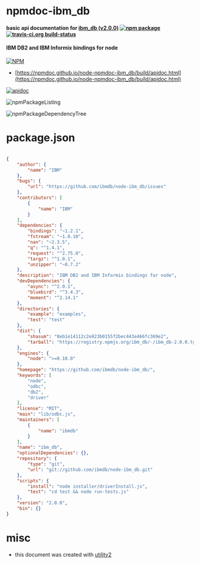# npmdoc-ibm_db

#### basic api documentation for  [ibm_db (v2.0.0)](https://github.com/ibmdb/node-ibm_db/)  [![npm package](https://img.shields.io/npm/v/npmdoc-ibm_db.svg?style=flat-square)](https://www.npmjs.org/package/npmdoc-ibm_db) [![travis-ci.org build-status](https://api.travis-ci.org/npmdoc/node-npmdoc-ibm_db.svg)](https://travis-ci.org/npmdoc/node-npmdoc-ibm_db)

#### IBM DB2 and IBM Informix bindings for node

[![NPM](https://nodei.co/npm/ibm_db.png?downloads=true&downloadRank=true&stars=true)](https://www.npmjs.com/package/ibm_db)

- [https://npmdoc.github.io/node-npmdoc-ibm_db/build/apidoc.html](https://npmdoc.github.io/node-npmdoc-ibm_db/build/apidoc.html)

[![apidoc](https://npmdoc.github.io/node-npmdoc-ibm_db/build/screenCapture.buildCi.browser.%252Ftmp%252Fbuild%252Fapidoc.html.png)](https://npmdoc.github.io/node-npmdoc-ibm_db/build/apidoc.html)

![npmPackageListing](https://npmdoc.github.io/node-npmdoc-ibm_db/build/screenCapture.npmPackageListing.svg)

![npmPackageDependencyTree](https://npmdoc.github.io/node-npmdoc-ibm_db/build/screenCapture.npmPackageDependencyTree.svg)



# package.json

```json

{
    "author": {
        "name": "IBM"
    },
    "bugs": {
        "url": "https://github.com/ibmdb/node-ibm_db/issues"
    },
    "contributors": [
        {
            "name": "IBM"
        }
    ],
    "dependencies": {
        "bindings": "~1.2.1",
        "fstream": "~1.0.10",
        "nan": "~2.3.5",
        "q": "^1.4.1",
        "request": "^2.75.0",
        "targz": "^1.0.1",
        "unzipper": "~0.7.2"
    },
    "description": "IBM DB2 and IBM Informix bindings for node",
    "devDependencies": {
        "async": "^2.0.1",
        "bluebird": "^3.4.3",
        "moment": "^2.14.1"
    },
    "directories": {
        "example": "examples",
        "test": "test"
    },
    "dist": {
        "shasum": "8eb1e14112c2e823b0155f2bec443e466fc369e2",
        "tarball": "https://registry.npmjs.org/ibm_db/-/ibm_db-2.0.0.tgz"
    },
    "engines": {
        "node": ">=0.10.0"
    },
    "homepage": "https://github.com/ibmdb/node-ibm_db/",
    "keywords": [
        "node",
        "odbc",
        "db2",
        "driver"
    ],
    "license": "MIT",
    "main": "lib/odbc.js",
    "maintainers": [
        {
            "name": "ibmdb"
        }
    ],
    "name": "ibm_db",
    "optionalDependencies": {},
    "repository": {
        "type": "git",
        "url": "git://github.com/ibmdb/node-ibm_db.git"
    },
    "scripts": {
        "install": "node installer/driverInstall.js",
        "test": "cd test && node run-tests.js"
    },
    "version": "2.0.0",
    "bin": {}
}
```



# misc
- this document was created with [utility2](https://github.com/kaizhu256/node-utility2)
